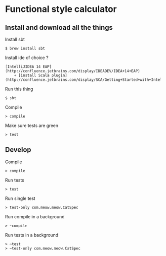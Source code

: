 # Functional style calculator

## Install and download all the things

Install sbt

	$ brew install sbt

Install ide of choice ?

	[IntelliJIDEA 14 EAP](http://confluence.jetbrains.com/display/IDEADEV/IDEA+14+EAP)
		+ [install Scala plugin](http://confluence.jetbrains.com/display/SCA/Getting+Started+with+IntelliJ+IDEA+Scala+Plugin)

Run this thing

	$ sbt

Compile

	> compile

Make sure tests are green

	> test


## Develop

Compile

	> compile

Run tests

	> test

Run single test

	> test-only com.meow.meow.CatSpec

Run compile in a background

	> ~compile

Run tests in a background

	> ~test
	> ~test-only com.meow.meow.CatSpec

	
